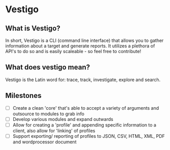 # Vestigo

## What is Vestigo?

In short, Vestigo is a CLI (command line interface) that allows you to gather information about a target and generate reports. It utilizes a plethora of API's to do so and is easily scaleable - so feel free to contribute!


## What does vestigo mean?
Vestigo is the Latin word for: trace, track, investigate, explore and search.

## Milestones

- [ ] Create a clean 'core' that's able to accept a variety of arguments and outsource to modules to grab info
- [ ] Develop various modules and expand outwards
- [ ] Allow for creating a 'profile' and appending specific information to a client, also allow for 'linking' of profiles
- [ ] Support exporting/ reporting of profiles to JSON, CSV, HTML, XML, PDF and wordprocessor document